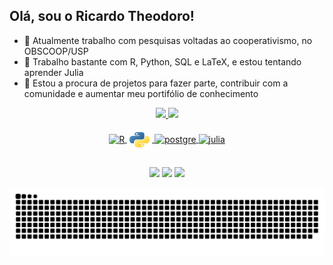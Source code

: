 ## Olá, sou o Ricardo Theodoro! 

- 🔭 Atualmente trabalho com pesquisas voltadas ao cooperativismo, no OBSCOOP/USP
- 🌱 Trabalho bastante com R, Python, SQL e LaTeX, e estou tentando aprender Julia
- 💬 Estou a procura de projetos para fazer parte, contribuir com a comunidade e aumentar meu portifólio de conhecimento

<div align="center">
  <a href="https://github.com/rtheodoro">
  <img height="170em" src="https://github-readme-stats.vercel.app/api?username=rtheodoro&show_icons=true&theme=dark&include_all_commits=true&count_private=true"/>
  <img height="170em" src="https://github-readme-stats.vercel.app/api/top-langs/?username=rtheodoro&layout=compact&langs_count=7&theme=dark"/>
</div>
<div style="display: inline_block" align="center"><br>
  <img align="center" alt="R" height="30" width="40" src="https://cdn.jsdelivr.net/gh/devicons/devicon/icons/rstudio/rstudio-original.svg">
  <img align="center" alt="Python" height="30" width="40" src="https://raw.githubusercontent.com/devicons/devicon/master/icons/python/python-original.svg">
  <img align="center" alt="postgre" height="30" width="40" src="https://cdn.jsdelivr.net/gh/devicons/devicon/icons/postgresql/postgresql-original.svg">
  <img align="center" alt="julia" height="30" width="40" src="https://cdn.jsdelivr.net/gh/devicons/devicon/icons/julia/julia-original.svg">
</div>

##

<div align="center"> 
  <a href="https://www.youtube.com/channel/UCDT5QYgse4tiHDm-DiD3x8w" target="_blank"><img src="https://img.shields.io/badge/YouTube-FF0000?style=for-the-badge&logo=youtube&logoColor=white" target="_blank"></a>
    <a href="https://www.linkedin.com/in/rtheodoro" target="_blank"><img src="https://img.shields.io/badge/-LinkedIn-%230077B5?style=for-the-badge&logo=linkedin&logoColor=white" target="_blank"></a> 
  <a href = "mailto:rtheodoro@usp.com"><img src="https://img.shields.io/badge/-Gmail-%23333?style=for-the-badge&logo=gmail&logoColor=white" target="_blank"></a>

  ![Snake animation](https://github.com/rtheodoro/rtheodoro/blob/output/github-contribution-grid-snake.svg)

</div>


